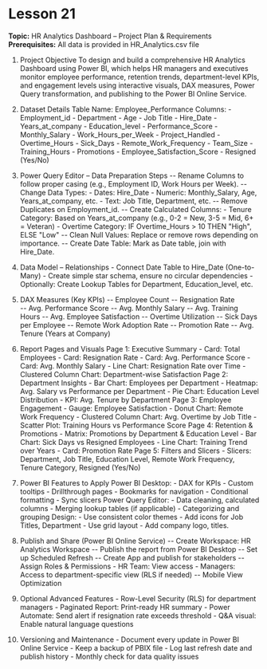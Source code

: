 # Lesson 21
**Topic:** HR Analytics Dashboard – Project Plan & Requirements
**Prerequisites:** All data is provided in HR\_Analytics.csv file


1. Project Objective 
To design and build a comprehensive HR Analytics Dashboard using Power 
BI, which helps HR managers and executives monitor employee performance, 
retention trends, department-level KPIs, and engagement levels using 
interactive visuals, DAX measures, Power Query transformation, and 
publishing to the Power BI Online Service. 

2. Dataset Details 
Table Name: Employee_Performance 
Columns: - Employment_id - Department - Age - Job Title - Hire_Date - Years_at_company - Education_level - Performance_Score - Monthly_Salary - Work_Hours_per_Week - Project_Handled - Overtime_Hours - Sick_Days - Remote_Work_Frequency - Team_Size - Training_Hours - Promotions - Employee_Satisfaction_Score - Resigned (Yes/No) 

3. Power Query Editor – Data Preparation Steps 
-- Rename Columns to follow proper casing (e.g., Employment ID, Work 
Hours per Week). 
-- Change Data Types: - Dates: Hire_Date - Numeric: Monthly_Salary, Age, Years_at_company, etc. - Text: Job Title, Department, etc. 
-- Remove Duplicates on Employment_id. 
-- Create Calculated Columns: - Tenure Category: Based on Years_at_company (e.g., 0-2 = New, 3-5 = 
Mid, 6+ = Veteran) - Overtime Category: IF Overtime_Hours > 10 THEN "High", ELSE "Low" 
-- Clean Null Values: Replace or remove rows depending on importance. 
-- Create Date Table: Mark as Date table, join with Hire_Date. 

4. Data Model – Relationships - Connect Date Table to Hire_Date (One-to-Many) - Create simple star schema, ensure no circular dependencies - Optionally: Create Lookup Tables for Department, Education_level, etc. 

5. DAX Measures (Key KPIs) 
-- Employee Count 
-- Resignation Rate   
-- Avg. Performance Score 
-- Avg. Monthly Salary 
-- Avg. Training Hours 
-- Avg. Employee Satisfaction 
-- Overtime Utilization 
-- Sick Days per Employee 
-- Remote Work Adoption Rate 
-- Promotion Rate 
-- Avg. Tenure (Years at Company) 

6. Report Pages and Visuals 
Page 1: Executive Summary - Card: Total Employees - Card: Resignation Rate - Card: Avg. Performance Score - Card: Avg. Monthly Salary - Line Chart: Resignation Rate over Time - Clustered Column Chart: Department-wise Satisfaction 
Page 2: Department Insights - Bar Chart: Employees per Department - Heatmap: Avg. Salary vs Performance per Department - Pie Chart: Education Level Distribution - KPI: Avg. Tenure by Department 
Page 3: Employee Engagement - Gauge: Employee Satisfaction - Donut Chart: Remote Work Frequency - Clustered Column Chart: Avg. Overtime by Job Title - Scatter Plot: Training Hours vs Performance Score 
Page 4: Retention & Promotions - Matrix: Promotions by Department & Education Level - Bar Chart: Sick Days vs Resigned Employees - Line Chart: Training Trend over Years - Card: Promotion Rate 
Page 5: Filters and Slicers - Slicers: Department, Job Title, Education Level, Remote Work Frequency, 
Tenure Category, Resigned (Yes/No)

7. Power BI Features to Apply 
Power BI Desktop: - DAX for KPIs - Custom tooltips - Drillthrough pages - Bookmarks for navigation - Conditional formatting - Sync slicers 
Power Query Editor: - Data cleaning, calculated columns - Merging lookup tables (if applicable) - Categorizing and grouping 
Design: - Use consistent color themes - Add icons for Job Titles, Department - Use grid layout - Add company logo, titles.

8. Publish and Share (Power BI Online Service) 
-- Create Workspace: HR Analytics Workspace 
-- Publish the report from Power BI Desktop 
-- Set up Scheduled Refresh 
-- Create App and publish for stakeholders 
-- Assign Roles & Permissions - HR Team: View access - Managers: Access to department-specific view (RLS if needed) 
-- Mobile View Optimization

9. Optional Advanced Features - Row-Level Security (RLS) for department managers - Paginated Report: Print-ready HR summary - Power Automate: Send alert if resignation rate exceeds threshold - Q&A visual: Enable natural language questions 

10. Versioning and Maintenance - Document every update in Power BI Online Service - Keep a backup of PBIX file - Log last refresh date and publish history - Monthly check for data quality issues
